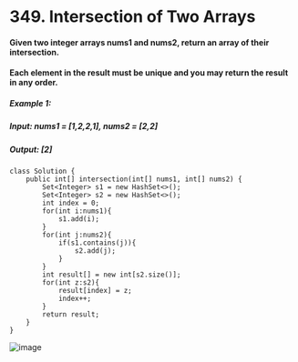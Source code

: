 # 349. Intersection of Two Arrays

#### Given two integer arrays nums1 and nums2, return an array of their intersection. 
#### Each element in the result must be unique and you may return the result in any order.

##### Example 1:
##### Input: nums1 = [1,2,2,1], nums2 = [2,2]
##### Output: [2]

```
class Solution {
    public int[] intersection(int[] nums1, int[] nums2) {
        Set<Integer> s1 = new HashSet<>();
        Set<Integer> s2 = new HashSet<>();
        int index = 0;
        for(int i:nums1){
            s1.add(i);
        }
        for(int j:nums2){
            if(s1.contains(j)){
                s2.add(j);
            }
        }
        int result[] = new int[s2.size()];
        for(int z:s2){
            result[index] = z;
            index++;
        }
        return result;
    }
}
```
![image](https://user-images.githubusercontent.com/97871497/184403994-dfc9ab83-01df-4a45-a765-e1522762c2ab.png)



